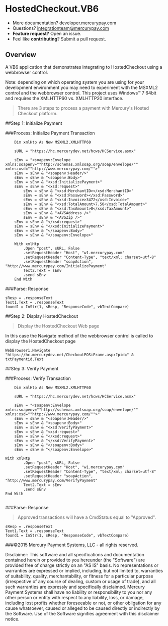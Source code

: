HostedCheckout.VB6
====================

* More documentation?  developer.mercurypay.com
* Questions?  integrationteam@mercurypay.com
* **Feature request?** Open an issue.
* Feel like **contributing**?  Submit a pull request.


## Overview

A VB6 application that demonstrates integrating to HostedCheckout using a webbrowser control.

Note: depending on which operating system you are using for your development environment you may need to experiment with the MSXML2 control and the webbrowser control.  This project uses Windows&trade; 7 64bit and requires the XMLHTTP60 vs. XMLHTTP20 interface.

>There are 3 steps to process a payment with Mercury's Hosted Checkout platform.

##Step 1: Initialize Payment


###Process: Initialize Payment Transaction

```
    Dim xmlHtp As New MSXML2.XMLHTTP60
    
    sURL = "https://hc.mercurydev.net/hcws/HCService.asmx"
    
    sEnv = "<soapenv:Envelope xmlns:soapenv=""http://schemas.xmlsoap.org/soap/envelope/"" xmlns:xsd=""http://www.mercurypay.com/"">"
    sEnv = sEnv & "<soapenv:Header/>"
    sEnv = sEnv & "<soapenv:Body>"
    sEnv = sEnv & "<xsd:InitializePayment>"
    sEnv = sEnv & "<xsd:request>"
        sEnv = sEnv & "<xsd:MerchantID></xsd:MerchantID>"
        sEnv = sEnv & "<xsd:Password></xsd:Password>"
        sEnv = sEnv & "<xsd:Invoice>3472</xsd:Invoice>"
        sEnv = sEnv & "<xsd:TotalAmount>7.50</xsd:TotalAmount>"
        sEnv = sEnv & "<xsd:TaxAmount>0</xsd:TaxAmount>"
        sEnv = sEnv & "<AVSAddress />"
        sEnv = sEnv & "<AVSZip />"
    sEnv = sEnv & "</xsd:request>"
    sEnv = sEnv & "</xsd:InitializePayment>"
    sEnv = sEnv & "</soapenv:Body>"
    sEnv = sEnv & "</soapenv:Envelope>"
    
    With xmlHtp
        .Open "post", sURL, False
        .setRequestHeader "Host", "w1.mercurypay.com"
        .setRequestHeader "Content-Type", "text/xml; charset=utf-8"
        .setRequestHeader "soapAction", "http://www.mercurypay.com/InitializePayment"
        Text2.Text = sEnv
        .send sEnv
    End With
```

###Parse: Response

```
sResp = .responseText
Text1.Text = .responseText
found1 = InStr(1, sResp, "ResponseCode", vbTextCompare)

```

##Step 2: Display HostedCheckout

>Display the HostedCheckout Web page

In this case the Navigate method of the webbrowser control is called to display the HostedCheckout page

```
WebBrowser1.Navigate "https://hc.mercurydev.net/CheckoutPOSiFrame.aspx?pid=" & txtPaymentid.Text

```

##Step 3: Verify Payment

###Process: Verify Transaction

```
    Dim xmlHtp As New MSXML2.XMLHTTP60
    
    sURL = "https://hc.mercurydev.net/hcws/HCService.asmx"
    
    sEnv = "<soapenv:Envelope xmlns:soapenv=""http://schemas.xmlsoap.org/soap/envelope/"" xmlns:xsd=""http://www.mercurypay.com/"">"
    sEnv = sEnv & "<soapenv:Header/>"
    sEnv = sEnv & "<soapenv:Body>"
    sEnv = sEnv & "<xsd:VerifyPayment>"
    sEnv = sEnv & "<xsd:request>"
    sEnv = sEnv & "</xsd:request>"
    sEnv = sEnv & "</xsd:VerifyPayment>"
    sEnv = sEnv & "</soapenv:Body>"
    sEnv = sEnv & "</soapenv:Envelope>"
    
With xmlHtp
        .Open "post", sURL, False
        .setRequestHeader "Host", "w1.mercurypay.com"
        .setRequestHeader "Content-Type", "text/xml; charset=utf-8"
        .setRequestHeader "soapAction", "http://www.mercurypay.com/VerifyPayment"
        Text2.Text = sEnv
        .send sEnv
End With
    
```

###Parse: Response

>Approved transactions will have a CmdStatus equal to "Approved".

```
sResp = .responseText
Text1.Text = .responseText
found1 = InStr(1, sResp, "ResponseCode", vbTextCompare)
```

###©2015 Mercury Payment Systems, LLC - all rights reserved.

Disclaimer:
This software and all specifications and documentation contained herein or provided to you hereunder (the "Software") are provided free of charge strictly on an "AS IS" basis. No representations or warranties are expressed or implied, including, but not limited to, warranties of suitability, quality, merchantability, or fitness for a particular purpose (irrespective of any course of dealing, custom or usage of trade), and all such warranties are expressly and specifically disclaimed. Mercury Payment Systems shall have no liability or responsibility to you nor any other person or entity with respect to any liability, loss, or damage, including lost profits whether foreseeable or not, or other obligation for any cause whatsoever, caused or alleged to be caused directly or indirectly by the Software. Use of the Software signifies agreement with this disclaimer notice.


